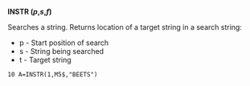 **INSTR (*p*,*s*,*f*)**

Searches a string. Returns location of a target string in a search string:

- p - Start position of search
- s - String being searched
- t - Target string

```ecb2
10 A=INSTR(1,M5$,"BEETS")
```
